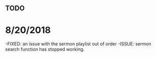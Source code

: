 ## TODO

# 8/20/2018   
  -FIXED: an issue with the sermon playlist out of order
  -ISSUE: sermon search function has stopped working.
